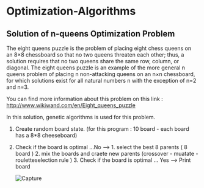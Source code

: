 # Optimization-Algorithms
## Solution of n-queens Optimization Problem

The eight queens puzzle is the problem of placing eight chess queens on an 8×8 chessboard so that no two queens threaten each other;
thus, a solution requires that no two queens share the same row, column, or diagonal. The eight queens puzzle is an example of the
more general n queens problem of placing n non-attacking queens on an n×n chessboard, for which solutions exist for all natural
numbers n with the exception of n=2 and n=3.

You can find more information about this problem on this link : http://www.wikiwand.com/en/Eight_queens_puzzle

In this solution, genetic algorithms is used for this problem. 
1. Create random board state. (for this program : 10 board - each board has a 8*8 cheeseboard)
2. Check if the board is optimal
   ...No --> 1. select the best 8 parents ( 8 board )
          2. mix the boards and craete new parents (crossover - muatate - rouletteselection rule )
          3. Check if the board is optimal
   ... Yes --> Print board
   
   ![Capture](https://user-images.githubusercontent.com/38051809/54754533-06c96780-4be4-11e9-860e-fb12645d76b8.PNG)
